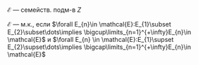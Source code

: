 $\mathcal{E}$ — семейств. подм-в $Z$

$\mathcal{E}$ — м.к., если $\forall E_{n}\in \mathcal{E}:E_{1}\subset E_{2}\subset\dots\implies \bigcup\limits_{n=1}^{+\infty}E_{n}\in \mathcal{E}$ и $\forall E_{n} \in \mathcal{E}:E_{1}\supset E_{2}\supset\dots\implies \bigcap\limits_{n=1}^{+\infty}E_{n}\in \mathcal{E}$